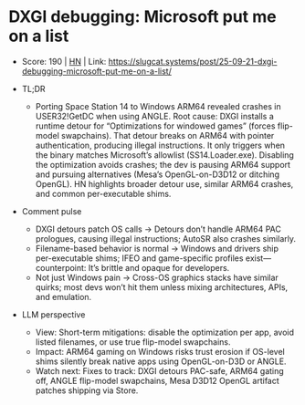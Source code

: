 # DXGI debugging: Microsoft put me on a list

- Score: 190 | [HN](https://news.ycombinator.com/item?id=45323207) | Link: https://slugcat.systems/post/25-09-21-dxgi-debugging-microsoft-put-me-on-a-list/

- TL;DR
  - Porting Space Station 14 to Windows ARM64 revealed crashes in USER32!GetDC when using ANGLE. Root cause: DXGI installs a runtime detour for “Optimizations for windowed games” (forces flip-model swapchains). That detour breaks on ARM64 with pointer authentication, producing illegal instructions. It only triggers when the binary matches Microsoft’s allowlist (SS14.Loader.exe). Disabling the optimization avoids crashes; the dev is pausing ARM64 support and pursuing alternatives (Mesa’s OpenGL-on-D3D12 or ditching OpenGL). HN highlights broader detour use, similar ARM64 crashes, and common per-executable shims.

- Comment pulse
  - DXGI detours patch OS calls → Detours don’t handle ARM64 PAC prologues, causing illegal instructions; AutoSR also crashes similarly.
  - Filename-based behavior is normal → Windows and drivers ship per-executable shims; IFEO and game-specific profiles exist—counterpoint: It’s brittle and opaque for developers.
  - Not just Windows pain → Cross-OS graphics stacks have similar quirks; most devs won’t hit them unless mixing architectures, APIs, and emulation.

- LLM perspective
  - View: Short-term mitigations: disable the optimization per app, avoid listed filenames, or use true flip-model swapchains.
  - Impact: ARM64 gaming on Windows risks trust erosion if OS-level shims silently break native apps using OpenGL-on-D3D or ANGLE.
  - Watch next: Fixes to track: DXGI detours PAC-safe, ARM64 gating off, ANGLE flip-model swapchains, Mesa D3D12 OpenGL artifact patches shipping via Store.
